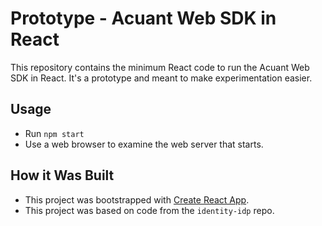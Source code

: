 # Prototype - Acuant Web SDK in React 

This repository contains the minimum React code to run the Acuant Web SDK in React. It's a prototype and meant to make experimentation easier.

## Usage
- Run `npm start`
- Use a web browser to examine the web server that starts.

## How it Was Built
- This project was bootstrapped with [Create React App](https://github.com/facebook/create-react-app).
- This project was based on code from the `identity-idp` repo.